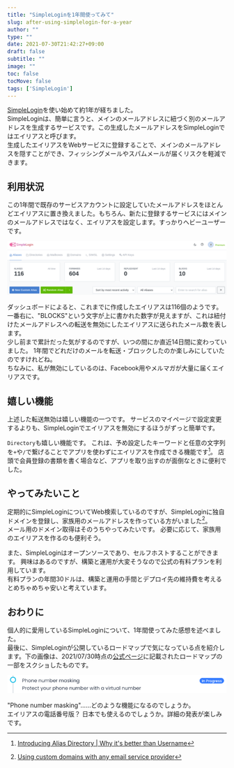 ```yaml
---
title: "SimpleLoginを1年間使ってみて"
slug: after-using-simplelogin-for-a-year
author: ""
type: ""
date: 2021-07-30T21:42:27+09:00
draft: false
subtitle: ""
image: ""
toc: false
tocMove: false
tags: ['SimpleLogin']
---
```


[SimpleLogin](https://simplelogin.io/)を使い始めて約1年が経ちました。  
SimpleLoginは、簡単に言うと、メインのメールアドレスに紐づく別のメールアドレスを生成するサービスです。この生成したメールアドレスをSimpleLoginではエイリアスと呼びます。  
生成したエイリアスをWebサービスに登録することで、メインのメールアドレスを隠すことができ、フィッシングメールやスパムメールが届くリスクを軽減できます。

## 利用状況

この1年間で既存のサービスアカウントに設定していたメールアドレスをほとんどエイリアスに置き換えました。もちろん、新たに登録するサービスにはメインのメールアドレスではなく、エイリアスを設定します。すっかりヘビーユーザーです。

![ダッシュボード](./dashboard.png)

ダッシュボードによると、これまでに作成したエイリアスは116個のようです。  
一番右に、"BLOCKS"という文字が上に書かれた数字が見えますが、これは紐付けたメールアドレスへの転送を無効にしたエイリアスに送られたメール数を表します。  
少し前まで累計だった気がするのですが、いつの間にか直近14日間に変わっていました。
1年間でどれだけのメールを転送・ブロックしたのか楽しみにしていたのですけれどね。  
ちなみに、私が無効にしているのは、Facebook用やメルマガが大量に届くエイリアスです。

## 嬉しい機能

上述した転送無効は嬉しい機能の一つです。
サービスのマイページで設定変更するよりも、SimpleLoginでエイリアスを無効にするほうがずっと簡単です。

`Directory`も嬉しい機能です。
これは、予め設定したキーワードと任意の文字列を`+`や`/`で繋げることでアプリを使わずにエイリアスを作成できる機能です[^1]。
店頭で会員登録の書類を書く場合など、アプリを取り出すのが面倒なときに便利でした。

[^1]: [Introducing Alias Directory | Why it's better than Username](https://simplelogin.io/blog/alias-directory/)

## やってみたいこと

定期的にSimpleLoginについてWeb検索しているのですが、SimpleLoginに独自ドメインを登録し、家族用のメールアドレスを作っている方がいました[^2]。  
メール用のドメイン取得はそのうちやってみたいです。
必要に応じて、家族用のエイリアスを作るのも便利そう。

[^2]: [Using custom domains with any email service provider](https://merecivilian.com/simplelogin/)

また、SimpleLoginはオープンソースであり、セルフホストすることができます。
興味はあるのですが、構築と運用が大変そうなので公式の有料プランを利用しています。  
有料プランの年間30ドルは、構築と運用の手間とデプロイ先の維持費を考えるとめちゃめちゃ安いと考えています。

## おわりに

個人的に愛用しているSimpleLoginについて、1年間使ってみた感想を述べました。  
最後に、SimpleLoginが公開しているロードマップで気になっている点を紹介します。下の画像は、2021/07/30時点の[公式ページ](https://simplelogin.io/)に記載されたロードマップの一部をスクショしたものです。  

![ロードマップの一部](./roadmap.png)

"Phone number masking"……どのような機能になるのでしょうか。  
エイリアスの電話番号版？
日本でも使えるのでしょうか。詳細の発表が楽しみです。
